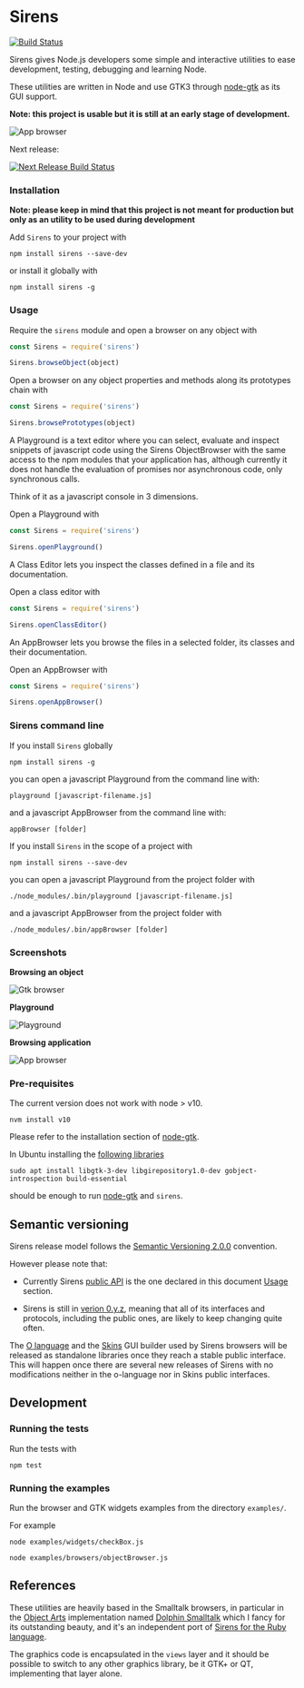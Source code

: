 # Sirens

[![Build Status](https://travis-ci.org/haijin-development/node-sirens.svg?branch=master)](https://travis-ci.org/haijin-development/node-sirens)

Sirens gives Node.js developers some simple and interactive utilities to ease development, testing, debugging and learning Node.

These utilities are written in Node and use GTK3 through [node-gtk](https://www.npmjs.com/package/node-gtk) as its GUI support.

**Note: this project is usable but it is still at an early stage of development.**

![App browser](./docs/browsing-app.gif)

Next release:

[![Next Release Build Status](https://travis-ci.org/haijin-development/node-sirens.svg?branch=development)](https://travis-ci.org/haijin-development/node-sirens)

### Installation

**Note: please keep in mind that this project is not meant for production but only as an utility to be used during development**

Add `Sirens` to your project with

```
npm install sirens --save-dev
```

or install it globally with

```
npm install sirens -g
```

### Usage

Require the `sirens` module and open a browser on any object with

```javascript
const Sirens = require('sirens')

Sirens.browseObject(object)
```

Open a browser on any object properties and methods along its prototypes chain with

```javascript
const Sirens = require('sirens')

Sirens.browsePrototypes(object)
```

A Playground is a text editor where you can select, evaluate and inspect snippets of javascript code
using the Sirens ObjectBrowser with the same access to the npm modules that your application has, although
currently it does not handle the evaluation of promises nor asynchronous code, only synchronous calls.

Think of it as a javascript console in 3 dimensions.

Open a Playground with

```javascript
const Sirens = require('sirens')

Sirens.openPlayground()
```

A Class Editor lets you inspect the classes defined in a file and its documentation.

Open a class editor with

```javascript
const Sirens = require('sirens')

Sirens.openClassEditor()
```

An AppBrowser lets you browse the files in a selected folder, its classes and their documentation.

Open an AppBrowser with

```javascript
const Sirens = require('sirens')

Sirens.openAppBrowser()
```

### Sirens command line

If you install `Sirens` globally

```
npm install sirens -g
```

you can open a javascript Playground from the command line with:

```
playground [javascript-filename.js]
```

and a javascript AppBrowser from the command line with:

```
appBrowser [folder]
```

If you install `Sirens` in the scope of a project with

```
npm install sirens --save-dev
```

you can open a javascript Playground from the project folder with

```
./node_modules/.bin/playground [javascript-filename.js]
```

and a javascript AppBrowser from the project folder with

```
./node_modules/.bin/appBrowser [folder]
```

### Screenshots

**Browsing an object**

![Gtk browser](./docs/browsing-object.gif)

**Playground**

![Playground](./docs/playground.gif)

**Browsing application**

![App browser](./docs/browsing-app.gif)

### Pre-requisites

The current version does not work with node > v10.

```
nvm install v10
```

Please refer to the installation section of [node-gtk](https://www.npmjs.com/package/node-gtk#installing-and-building).


In Ubuntu installing the [following libraries](./.travis.yml#L10)

```
sudo apt install libgtk-3-dev libgirepository1.0-dev gobject-introspection build-essential
```

should be enough to run [node-gtk](https://www.npmjs.com/package/node-gtk#installing-and-building) and `sirens`.


## Semantic versioning

Sirens release model follows the [Semantic Versioning 2.0.0](https://semver.org/) convention.

However please note that:

- Currently Sirens [public API](https://semver.org/#spec-item-1) is the one declared in this document [Usage](./README.md/#usage) section.

- Sirens is still in [verion 0.y.z](https://semver.org/#spec-item-4), meaning that all of its interfaces and protocols, including the public ones, are likely to keep changing quite often.

The [O language](https://github.com/haijin-development/o-language/blob/development/README.md) and the [Skins](./src/skins) GUI builder used by Sirens browsers will be released as standalone libraries once they reach a stable public interface. This will happen once there are several new releases of Sirens with no modifications neither in the o-language nor in Skins public interfaces.

## Development

### Running the tests

Run the tests with 

```
npm test
```

### Running the examples

Run the browser and GTK widgets examples from the directory `examples/`.

For example

```
node examples/widgets/checkBox.js
```

```
node examples/browsers/objectBrowser.js
```

## References

These utilities are heavily based in the Smalltalk browsers, in particular in the [Object Arts](https://www.object-arts.com/)
implementation named [Dolphin Smalltalk](https://github.com/dolphinsmalltalk/Dolphin) which I fancy for its
outstanding beauty, and it's an independent port of [Sirens for the Ruby language](https://github.com/haijin-development/ruby-sirens).

The graphics code is encapsulated in the `views` layer and it should be possible to switch to any other graphics library, be it GTK+ or QT, implementing that layer alone.

